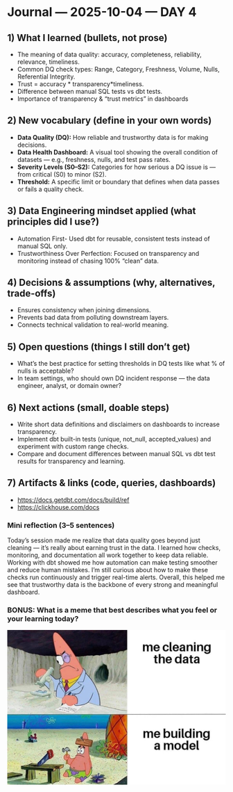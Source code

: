 # Journal — 2025-10-04 — DAY 4

## 1) What I learned (bullets, not prose)
- The meaning of data quality: accuracy, completeness, reliability, relevance, timeliness.
- Common DQ check types: Range, Category, Freshness, Volume, Nulls, Referential Integrity.
- Trust = accuracy * transparency*timeliness.
- Difference between manual SQL tests vs dbt tests.
- Importance of transparency & “trust metrics” in dashboards

## 2) New vocabulary (define in your own words)
- **Data Quality (DQ):** How reliable and trustworthy data is for making decisions.
- **Data Health Dashboard:** A visual tool showing the overall condition of datasets — e.g., freshness, nulls, and test pass rates.
- **Severity Levels (S0–S2):** Categories for how serious a DQ issue is — from critical (S0) to minor (S2).
- **Threshold:** A specific limit or boundary that defines when data passes or fails a quality check.
  

## 3) Data Engineering mindset applied (what principles did I use?)
- Automation First- Used dbt for reusable, consistent tests instead of manual SQL only.
- Trustworthiness Over Perfection: Focused on transparency and monitoring instead of chasing 100% “clean” data.

## 4) Decisions & assumptions (why, alternatives, trade-offs)
- Ensures consistency when joining dimensions.
- Prevents bad data from polluting downstream layers.
- Connects technical validation to real-world meaning.

## 5) Open questions (things I still don’t get)
- What’s the best practice for setting thresholds in DQ tests like what % of nulls is acceptable?
- In team settings, who should own DQ incident response — the data engineer, analyst, or domain owner?

## 6) Next actions (small, doable steps)
- Write short data definitions and disclaimers on dashboards to increase transparency.
- Implement dbt built-in tests (unique, not_null, accepted_values) and experiment with custom range checks.
- Compare and document differences between manual SQL vs dbt test results for transparency and learning.
  

## 7) Artifacts & links (code, queries, dashboards)
- https://docs.getdbt.com/docs/build/ref
- https://clickhouse.com/docs

### Mini reflection (3–5 sentences)
Today’s session made me realize that data quality goes beyond just cleaning — it’s really about earning trust in the data. I learned how checks, monitoring, and documentation all work together to keep data reliable. Working with dbt showed me how automation can make testing smoother and reduce human mistakes. I’m still curious about how to make these checks run continuously and trigger real-time alerts. Overall, this helped me see that trustworthy data is the backbone of every strong and meaningful dashboard.

### BONUS: What is a meme that best describes what you feel or your learning today?

![Alt text](assets/mememe.jpg "what is a data engineer?")
